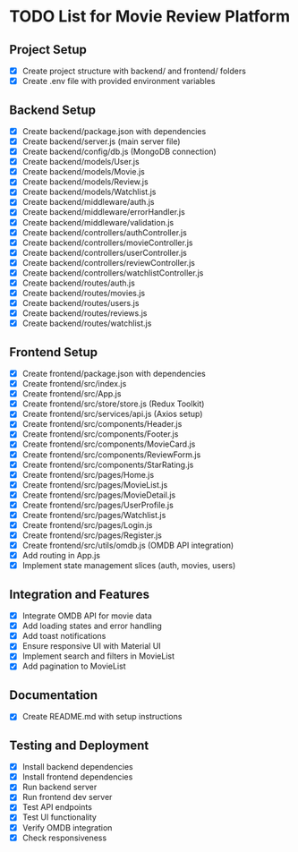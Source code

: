 # TODO List for Movie Review Platform

## Project Setup
- [x] Create project structure with backend/ and frontend/ folders
- [x] Create .env file with provided environment variables

## Backend Setup
- [x] Create backend/package.json with dependencies
- [x] Create backend/server.js (main server file)
- [x] Create backend/config/db.js (MongoDB connection)
- [x] Create backend/models/User.js
- [x] Create backend/models/Movie.js
- [x] Create backend/models/Review.js
- [x] Create backend/models/Watchlist.js
- [x] Create backend/middleware/auth.js
- [x] Create backend/middleware/errorHandler.js
- [x] Create backend/middleware/validation.js
- [x] Create backend/controllers/authController.js
- [x] Create backend/controllers/movieController.js
- [x] Create backend/controllers/userController.js
- [x] Create backend/controllers/reviewController.js
- [x] Create backend/controllers/watchlistController.js
- [x] Create backend/routes/auth.js
- [x] Create backend/routes/movies.js
- [x] Create backend/routes/users.js
- [x] Create backend/routes/reviews.js
- [x] Create backend/routes/watchlist.js

## Frontend Setup
- [x] Create frontend/package.json with dependencies
- [x] Create frontend/src/index.js
- [x] Create frontend/src/App.js
- [x] Create frontend/src/store/store.js (Redux Toolkit)
- [x] Create frontend/src/services/api.js (Axios setup)
- [x] Create frontend/src/components/Header.js
- [x] Create frontend/src/components/Footer.js
- [x] Create frontend/src/components/MovieCard.js
- [x] Create frontend/src/components/ReviewForm.js
- [x] Create frontend/src/components/StarRating.js
- [x] Create frontend/src/pages/Home.js
- [x] Create frontend/src/pages/MovieList.js
- [x] Create frontend/src/pages/MovieDetail.js
- [x] Create frontend/src/pages/UserProfile.js
- [x] Create frontend/src/pages/Watchlist.js
- [x] Create frontend/src/pages/Login.js
- [x] Create frontend/src/pages/Register.js
- [x] Create frontend/src/utils/omdb.js (OMDB API integration)
- [x] Add routing in App.js
- [x] Implement state management slices (auth, movies, users)

## Integration and Features
- [x] Integrate OMDB API for movie data
- [x] Add loading states and error handling
- [x] Add toast notifications
- [x] Ensure responsive UI with Material UI
- [x] Implement search and filters in MovieList
- [x] Add pagination to MovieList

## Documentation
- [x] Create README.md with setup instructions

## Testing and Deployment
- [x] Install backend dependencies
- [x] Install frontend dependencies
- [x] Run backend server
- [x] Run frontend dev server
- [x] Test API endpoints
- [x] Test UI functionality
- [x] Verify OMDB integration
- [x] Check responsiveness
